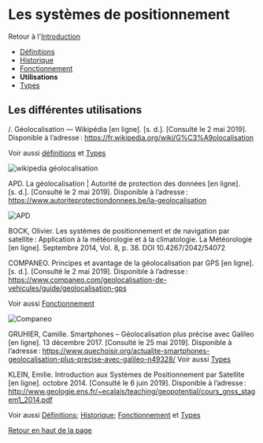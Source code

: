 # Les systèmes de positionnement 

Retour à l'[Introduction](Introduction.md)
- [Définitions](Définitions.md)
- [Historique](Historique.md) 
- [Fonctionnement](Fonctionnement.md)
- **Utilisations**
- [Types](Types.md) 

## Les différentes utilisations

/. Géolocalisation — Wikipédia [en ligne]. [s. d.]. [Consulté le 2 mai 2019]. Disponible à l’adresse : https://fr.wikipedia.org/wiki/G%C3%A9olocalisation

Voir aussi [définitions](Définitions.md) et [Types](Types.md)

![wikipedia géolocalisation](https://user-images.githubusercontent.com/50196976/59144509-6b24e780-89d9-11e9-8687-a6fd21bd7632.PNG)

APD. La géolocalisation | Autorité de protection des données [en ligne]. [s. d.]. [Consulté le 2 mai 2019]. Disponible à l’adresse : https://www.autoriteprotectiondonnees.be/la-geolocalisation

![APD](https://user-images.githubusercontent.com/50196976/59144507-67916080-89d9-11e9-8492-db8fd0e84dbe.PNG)

BOCK, Olivier. Les systèmes de positionnement et de navigation par satellite : Application à la météorologie et à la climatologie. La Météorologie [en ligne]. Septembre 2014, Vol. 8, p. 38. DOI 10.4267/2042/54072


COMPANEO. Principes et avantage de la géolocalisation par GPS [en ligne]. [s. d.]. [Consulté le 2 mai 2019]. Disponible à l’adresse : https://www.companeo.com/geolocalisation-de-vehicules/guide/geolocalisation-gps

Voir aussi [Fonctionnement](Fonctionnement.md)

![Companeo](https://user-images.githubusercontent.com/50196976/59144508-695b2400-89d9-11e9-919e-8efde8d5d280.PNG)

GRUHIER, Camille. Smartphones – Géolocalisation plus précise avec Galileo [en ligne]. 13 décembre 2017. [Consulté le 25 mai 2019]. Disponible à l’adresse : https://www.quechoisir.org/actualite-smartphones-geolocalisation-plus-precise-avec-galileo-n49328/
Voir aussi [Types](Types.md)

KLEIN, Emilie. Introduction aux Systèmes de Positionnement par Satellite [en ligne]. octobre 2014. [Consulté le 6 juin 2019]. Disponible à l’adresse : http://www.geologie.ens.fr/~ecalais/teaching/geopotential/cours_gnss_stagem1_2014.pdf

Voir aussi [Définitions](Définitions.md); [Historique](Historique.md); [Fonctionnement](Fonctionnement.md) et [Types](Types.md)


[Retour en haut de la page](Définitions.md) 

